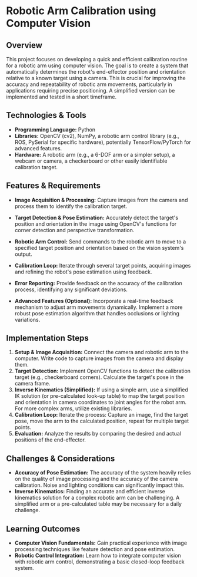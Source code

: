 # Robotic Arm Calibration using Computer Vision

## Overview
This project focuses on developing a quick and efficient calibration routine for a robotic arm using computer vision.  The goal is to create a system that automatically determines the robot's end-effector position and orientation relative to a known target using a camera. This is crucial for improving the accuracy and repeatability of robotic arm movements, particularly in applications requiring precise positioning.  A simplified version can be implemented and tested in a short timeframe.

## Technologies & Tools
- **Programming Language:** Python
- **Libraries:** OpenCV (cv2), NumPy, a robotic arm control library (e.g., ROS, PySerial for specific hardware), potentially TensorFlow/PyTorch for advanced features.
- **Hardware:**  A robotic arm (e.g., a 6-DOF arm or a simpler setup), a webcam or camera, a checkerboard or other easily identifiable calibration target.


## Features & Requirements
- **Image Acquisition & Processing:** Capture images from the camera and process them to identify the calibration target.
- **Target Detection & Pose Estimation:** Accurately detect the target's position and orientation in the image using OpenCV's functions for corner detection and perspective transformation.
- **Robotic Arm Control:** Send commands to the robotic arm to move to a specified target position and orientation based on the vision system's output.
- **Calibration Loop:** Iterate through several target points, acquiring images and refining the robot's pose estimation using feedback.
- **Error Reporting:** Provide feedback on the accuracy of the calibration process, identifying any significant deviations.


- **Advanced Features (Optional):** Incorporate a real-time feedback mechanism to adjust arm movements dynamically.  Implement a more robust pose estimation algorithm that handles occlusions or lighting variations.

## Implementation Steps
1. **Setup & Image Acquisition:** Connect the camera and robotic arm to the computer.  Write code to capture images from the camera and display them.
2. **Target Detection:** Implement OpenCV functions to detect the calibration target (e.g., checkerboard corners).  Calculate the target's pose in the camera frame.
3. **Inverse Kinematics (Simplified):**  If using a simple arm, use a simplified IK solution (or pre-calculated look-up table) to map the target position and orientation in camera coordinates to joint angles for the robot arm. For more complex arms, utilize existing libraries.
4. **Calibration Loop:** Iterate the process: Capture an image, find the target pose, move the arm to the calculated position, repeat for multiple target points.
5. **Evaluation:** Analyze the results by comparing the desired and actual positions of the end-effector.


## Challenges & Considerations
- **Accuracy of Pose Estimation:**  The accuracy of the system heavily relies on the quality of image processing and the accuracy of the camera calibration.  Noise and lighting conditions can significantly impact this.
- **Inverse Kinematics:**  Finding an accurate and efficient inverse kinematics solution for a complex robotic arm can be challenging. A simplified arm or a pre-calculated table may be necessary for a daily challenge.


## Learning Outcomes
- **Computer Vision Fundamentals:**  Gain practical experience with image processing techniques like feature detection and pose estimation.
- **Robotic Control Integration:**  Learn how to integrate computer vision with robotic arm control, demonstrating a basic closed-loop feedback system.

